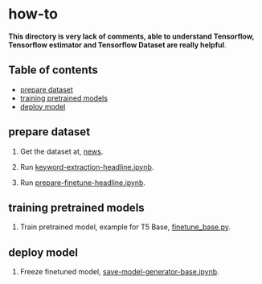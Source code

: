# how-to

**This directory is very lack of comments, able to understand Tensorflow, Tensorflow estimator and Tensorflow Dataset are really helpful**.

## Table of contents
  * [prepare dataset](#prepare-dataset)
  * [training pretrained models](#training-pretrained-models)
  * [deploy model](#deploy-model)

## prepare dataset

1. Get the dataset at, [news](https://github.com/huseinzol05/Malay-Dataset/tree/master/news).

2. Run [keyword-extraction-headline.ipynb](keyword-extraction-headline.ipynb).

3. Run [prepare-finetune-headline.ipynb](prepare-finetune-headline.ipynb).

## training pretrained models

1. Train pretrained model, example for T5 Base, [finetune_base.py](finetune_base.py).

## deploy model

1. Freeze finetuned model, [save-model-generator-base.ipynb](save-model-generator-base.ipynb).
